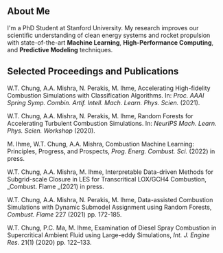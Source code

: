 ## About Me
I'm a PhD Student at Stanford University. My research improves our scientific understanding of clean energy systems and rocket propulsion with state-of-the-art **Machine Learning**, **High-Performance Computing**, and **Predictive Modeling** techniques.

## Selected Proceedings and Publications
W.T. Chung, A.A. Mishra, N. Perakis, M. Ihme, Accelerating High-fidelity Combustion Simulations with Classification Algorithms. In: _Proc. AAAI Spring Symp. Combin. Artif. Intell. Mach. Learn. Phys. Scien._ (2021). [<i class="fa-solid fa-file-pdf"></i>](http://ceur-ws.org/Vol-2964/article_196.pdf)

W.T. Chung, A.A. Mishra, N. Perakis, M. Ihme, Random Forests for Accelerating Turbulent Combustion Simulations. In: _NeurIPS Mach. Learn. Phys. Scien. Workshop_ (2020). [<i class="fa-solid fa-file-pdf"></i>](https://ml4physicalsciences.github.io/2020/files/NeurIPS_ML4PS_2020_81.pdf)

M. Ihme, W.T. Chung, A.A. Mishra, Combustion Machine Learning: Principles, Progress, and Prospects, _Prog. Energ. Combust. Sci._ (2022) in press.

W.T. Chung, A.A. Mishra,  M. Ihme, Interpretable Data-driven Methods for Subgrid-scale Closure in LES for Transcritical LOX/GCH4 Combustion, _Combust. Flame _(2021) in press. [<i class="fa-solid fa-file-pdf"></i>](http://web.stanford.edu/group/ihmegroup/cgi-bin/MatthiasIhme/wp-content/papercite-data/pdf/chung2021sgs.pdf)
    
W.T. Chung, A.A. Mishra, N. Perakis, M. Ihme, Data-assisted Combustion Simulations with Dynamic Submodel Assignment using Random Forests, _Combust. Flame_  227  (2021) pp. 172-185. [<i class="fa-solid fa-file-pdf"></i>](http://web.stanford.edu/group/ihmegroup/cgi-bin/MatthiasIhme/wp-content/papercite-data/pdf/chung2021data.pdf)

W.T. Chung, P.C. Ma, M. Ihme, Examination of Diesel Spray Combustion in Supercritical Ambient Fluid using Large-eddy Simulations, _Int. J. Engine Res._ 21(1) (2020) pp. 122–133. [<i class="fa-solid fa-file-pdf"></i>](http://web.stanford.edu/group/ihmegroup/cgi-bin/MatthiasIhme/wp-content/papercite-data/pdf/chung2019examination.pdf)
